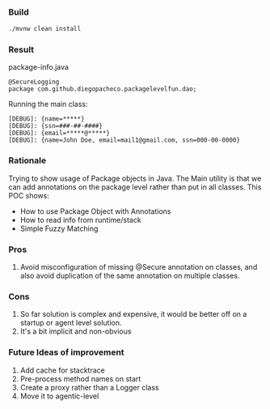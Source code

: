 ### Build 
```bash
./mvnw clean install 
```

### Result

package-info.java
```
@SecureLogging
package com.github.diegopacheco.packagelevelfun.dao;
```

Running the main class:
```
[DEBUG]: {name=*****}
[DEBUG]: {ssn=###-##-####}
[DEBUG]: {email=*****@*****}
[DEBUG]: {name=John Doe, email=mail1@gmail.com, ssn=000-00-0000}
```

### Rationale

Trying to show usage of Package objects in Java.
The Main utility is that we can add annotations on the package level rather than put in all classes.
This POC shows:
* How to use Package Object with Annotations
* How to read info from runtime/stack
* Simple Fuzzy Matching

### Pros

1. Avoid misconfiguration of missing @Secure annotation on classes, and also avoid duplication of the same annotation on multiple classes.

### Cons

1. So far solution is complex and expensive, it would be better off on a startup or agent level solution.
2. It's a bit implicit and non-obvious

### Future Ideas of improvement

1. Add cache for stacktrace
2. Pre-process method names on start
3. Create a proxy rather than a Logger class
4. Move it to agentic-level